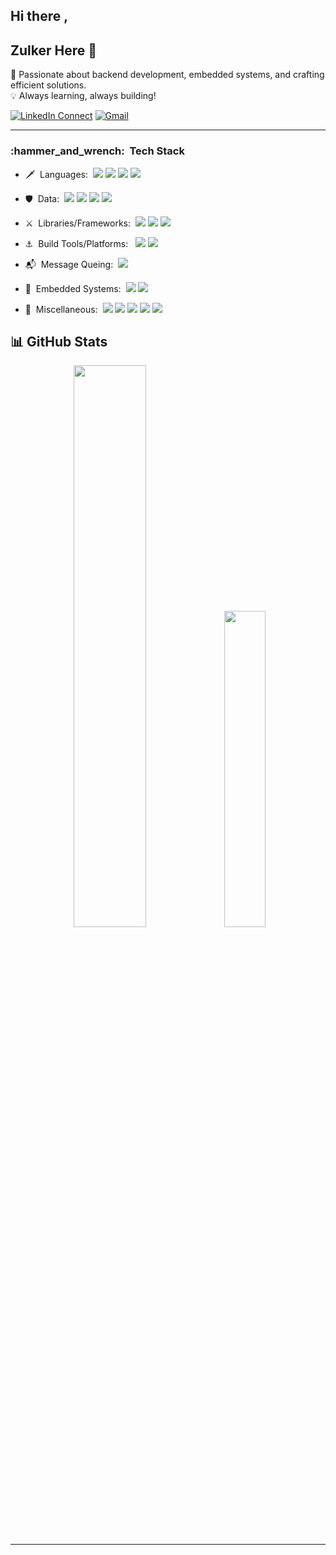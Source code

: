 ## Hi there ,
## Zulker Here 👋
🚀 Passionate about backend development, embedded systems, and crafting efficient solutions.  
💡 Always learning, always building!  

[![LinkedIn Connect](https://img.shields.io/badge/%20-Connect-black?color=222244&labelColor=000000&logo=linkedin&logoColor=f5f7fe)](https://www.linkedin.com/in/zulker-nayeen-0a1476172/)
[![Gmail](https://img.shields.io/badge/%20-Send%20Mail-black?color=222244&labelColor=000000&logo=gmail&logoColor=f5f7fe)](mailto:zahinjason220434@gmail.com?subject=From%20GitHub&&body=Hi,%20there.%20Found%20you%20on%20GitHub!%20Let's%20talk%20about...)

---
<h3> :hammer_and_wrench: &nbsp;Tech Stack</h3>

- :dagger: &nbsp;Languages:&nbsp;
  ![](https://img.shields.io/badge/-Python-0A1A2F?style=flat&logo=python)
  ![](https://img.shields.io/badge/-Java-0A1A2F?style=flat&logo=java)
  ![](https://img.shields.io/badge/-C-0A1A2F?style=flat&logo=C)
  ![](https://img.shields.io/badge/-C++-0A1A2F?style=flat&logo=cplusplus)
  
- :shield: &nbsp;Data:&nbsp;
  ![](https://img.shields.io/badge/-MsSQLserver-0A1A2F?style=flat&logo=mssql)
  ![](https://img.shields.io/badge/-MySQL-0A1A2F?style=flat&logo=mysql)
  ![](https://img.shields.io/badge/-PostgreSQL-0A1A2F?style=flat&logo=postgresql)
  ![](https://img.shields.io/badge/-MongoDB-0A1A2F?style=flat&logo=mongodb)
 
- :crossed_swords: &nbsp;Libraries/Frameworks:&nbsp;
  ![](https://img.shields.io/badge/-Springboot-0A1A2F?style=flat&logo=springboot)
  ![](https://img.shields.io/badge/-Django-0A1A2F?style=flat&logo=django)
  ![](https://img.shields.io/badge/-flask-0A1A2F?style=flat&logo=Flask)

- :anchor: &nbsp;Build Tools/Platforms: &nbsp;
  ![](https://img.shields.io/badge/-Docker-0A1A2F?style=flat&logo=Docker)
  ![](https://img.shields.io/badge/-Gradle-0A1A2F?style=flat&logo=Gradle)

- :mailbox_with_mail: &nbsp;Message Queing:&nbsp;
  ![](https://img.shields.io/badge/-rabbitmq-0A1A2F?style=flat&logo=rabbitmq)
- :satellite: &nbsp;Embedded Systems:&nbsp;
  ![](https://img.shields.io/badge/-Arduino-0A1A2F?style=flat&logo=Arduino)
  ![](https://img.shields.io/badge/-STM32-0A1A2F?style=flat&logo=stmicroelectronics)
- :bow_and_arrow: &nbsp;Miscellaneous:&nbsp;
  ![](https://img.shields.io/badge/-ELK_stack-0A1A2F?style=flat&logo=elastic)
  ![](https://img.shields.io/badge/-Git-0A1A2F?style=flat&logo=git)
  ![](https://img.shields.io/badge/-Android-0A1A2F?style=flat&logo=Android)
  ![](https://img.shields.io/badge/-LaTeX-0A1A2F?style=flat&logo=LaTeX)
  ![](https://img.shields.io/badge/-jira-0A1A2F?style=flat&logo=jira)


## 📊 GitHub Stats
<p align="center">
  <img src="https://github-readme-stats.vercel.app/api?username=zulker01&show_icons=true&theme=tokyonight" width="48%"/>
  <img src="https://github-readme-stats.vercel.app/api/top-langs/?username=zulker01&layout=compact&theme=tokyonight" width="36%"/>
</p>



---

